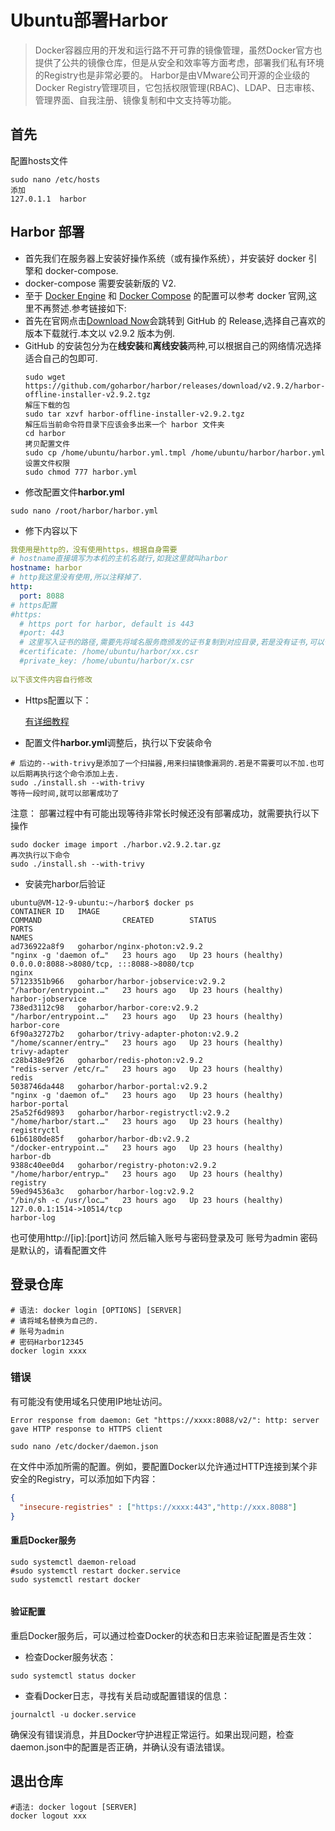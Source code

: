 # Ubuntu部署Harbor


>Docker容器应用的开发和运行路不开可靠的镜像管理，虽然Docker官方也提供了公共的镜像仓库，但是从安全和效率等方面考虑，部署我们私有环境的Registry也是非常必要的。 Harbor是由VMware公司开源的企业级的Docker Registry管理项目，它包括权限管理(RBAC)、LDAP、日志审核、管理界面、自我注册、镜像复制和中文支持等功能。
## 首先
配置hosts文件
``` shell
sudo nano /etc/hosts
添加
127.0.1.1  harbor 
```
  
## Harbor 部署
- 首先我们在服务器上安装好操作系统（或有操作系统），并安装好 docker 引擎和 docker-compose.
- docker-compose 需要安装新版的 V2.
- 至于 [Docker Engine](https://docs.docker.com/engine/install/ubuntu) 和 [Docker Compose](https://docs.docker.com/compose/install/linux) 的配置可以参考 docker 官网,这里不再赘述.参考链接如下:
- 首先在官网点击[Download Now](https://github.com/goharbor/harbor/releases)会跳转到 GitHub 的 Release,选择自己喜欢的版本下载就行.本文以 v2.9.2 版本为例.
- GitHub 的安装包分为在**线安装**和**离线安装**两种,可以根据自己的网络情况选择适合自己的包即可.
  ``` shell
  sudo wget https://github.com/goharbor/harbor/releases/download/v2.9.2/harbor-offline-installer-v2.9.2.tgz
  解压下载的包
  sudo tar xzvf harbor-offline-installer-v2.9.2.tgz 
  解压后当前命令符目录下应该会多出来一个 harbor 文件夹
  cd harbor 
  拷贝配置文件
  sudo cp /home/ubuntu/harbor.yml.tmpl /home/ubuntu/harbor/harbor.yml
  设置文件权限
  sudo chmod 777 harbor.yml
  ```
- 修改配置文件**harbor.yml**
```shell
sudo nano /root/harbor/harbor.yml
```
- 修下内容以下
```yaml
我使用是http的，没有使用https，根据自身需要
# hostname直接填写为本机的主机名就行,如我这里就叫harbor
hostname: harbor
# http我这里没有使用,所以注释掉了.
http:
  port: 8088
# https配置
#https:
  # https port for harbor, default is 443
  #port: 443
  # 这里写入证书的路径,需要先将域名服务商颁发的证书复制到对应目录,若是没有证书,可以仅使用http.
  #certificate: /home/ubuntu/harbor/xx.csr
  #private_key: /home/ubuntu/harbor/x.csr
  
以下该文件内容自行修改
```
 - Https配置以下：
  
   [有详细教程](https://goharbor.io/docs/2.10.0/install-config/configure-https)

- 配置文件**harbor.yml**调整后，执行以下安装命令
```shell
# 后边的--with-trivy是添加了一个扫描器,用来扫描镜像漏洞的.若是不需要可以不加.也可以后期再执行这个命令添加上去.
sudo ./install.sh --with-trivy
等待一段时间,就可以部署成功了
```
注意：
部署过程中有可能出现等待非常长时候还没有部署成功，就需要执行以下操作
``` shell
sudo docker image import ./harbor.v2.9.2.tar.gz
再次执行以下命令
sudo ./install.sh --with-trivy
```
- 安装完harbor后验证
```shell
ubuntu@VM-12-9-ubuntu:~/harbor$ docker ps 
CONTAINER ID   IMAGE                                                COMMAND                  CREATED        STATUS                            PORTS                                                                                           NAMES
ad736922a8f9   goharbor/nginx-photon:v2.9.2                         "nginx -g 'daemon of…"   23 hours ago   Up 23 hours (healthy)             0.0.0.0:8088->8080/tcp, :::8088->8080/tcp                                                       nginx
57123351b966   goharbor/harbor-jobservice:v2.9.2                    "/harbor/entrypoint.…"   23 hours ago   Up 23 hours (healthy)                                                                                                             harbor-jobservice
738ed3112c98   goharbor/harbor-core:v2.9.2                          "/harbor/entrypoint.…"   23 hours ago   Up 23 hours (healthy)                                                                                                             harbor-core
6f90a32727b2   goharbor/trivy-adapter-photon:v2.9.2                 "/home/scanner/entry…"   23 hours ago   Up 23 hours (healthy)                                                                                                             trivy-adapter
c28b438e9f26   goharbor/redis-photon:v2.9.2                         "redis-server /etc/r…"   23 hours ago   Up 23 hours (healthy)                                                                                                             redis
5038746da448   goharbor/harbor-portal:v2.9.2                        "nginx -g 'daemon of…"   23 hours ago   Up 23 hours (healthy)                                                                                                             harbor-portal
25a52f6d9893   goharbor/harbor-registryctl:v2.9.2                   "/home/harbor/start.…"   23 hours ago   Up 23 hours (healthy)                                                                                                             registryctl
61b6180de85f   goharbor/harbor-db:v2.9.2                            "/docker-entrypoint.…"   23 hours ago   Up 23 hours (healthy)                                                                                                             harbor-db
9388c40ee0d4   goharbor/registry-photon:v2.9.2                      "/home/harbor/entryp…"   23 hours ago   Up 23 hours (healthy)                                                                                                             registry
59ed94536a3c   goharbor/harbor-log:v2.9.2                           "/bin/sh -c /usr/loc…"   23 hours ago   Up 23 hours (healthy)             127.0.0.1:1514->10514/tcp                                                                       harbor-log

  ```
  也可使用http://[ip]:[port]访问
  然后输入账号与密码登录及可
  账号为admin
  密码是默认的，请看配置文件

## 登录仓库
```shell
# 语法: docker login [OPTIONS] [SERVER]
# 请将域名替换为自己的.
# 账号为admin
# 密码Harbor12345
docker login xxxx
```

### 错误
有可能没有使用域名只使用IP地址访问。

 `Error response from daemon: Get "https://xxxx:8088/v2/": http: server gave HTTP response to HTTPS client`
 
```shell
sudo nano /etc/docker/daemon.json
```
在文件中添加所需的配置。例如，要配置Docker以允许通过HTTP连接到某个非安全的Registry，可以添加如下内容：
```json
{
  "insecure-registries" : ["https://xxxx:443","http://xxx.8088"]
}
```
#### 重启Docker服务

```shell
sudo systemctl daemon-reload
#sudo systemctl restart docker.service
sudo systemctl restart docker


```
#### 验证配置
重启Docker服务后，可以通过检查Docker的状态和日志来验证配置是否生效：
- 检查Docker服务状态：
```shell
sudo systemctl status docker
```
- 查看Docker日志，寻找有关启动或配置错误的信息：
```shell
journalctl -u docker.service
```
确保没有错误消息，并且Docker守护进程正常运行。如果出现问题，检查daemon.json中的配置是否正确，并确认没有语法错误。
## 退出仓库
```shell
#语法: docker logout [SERVER]
docker logout xxx
```

